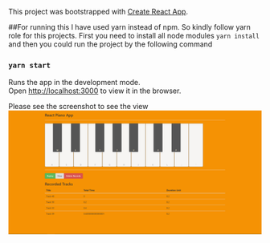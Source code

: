 This project was bootstrapped with [Create React App](https://github.com/facebook/create-react-app).

##For running this
I have used yarn instead of npm. So kindly follow yarn role for this projects.
First you need to install all node modules `yarn install` and then you could run the project by the following command

### `yarn start`
Runs the app in the development mode.<br>
Open [http://localhost:3000](http://localhost:3000) to view it in the browser.

Please see the screenshot to see the view
![screenshot](screenshots/homepage.PNG)
